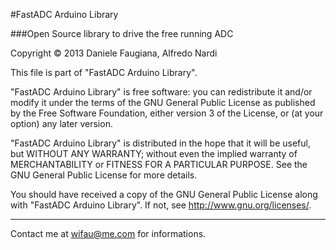 #FastADC Arduino Library

###Open Source library to drive the free running ADC 

Copyright © 2013 Daniele Faugiana, Alfredo Nardi
  
This file is part of "FastADC Arduino Library".

"FastADC Arduino Library" is free software: you can redistribute it and/or modify
it under the terms of the GNU General Public License as published by
the Free Software Foundation, either version 3 of the License, or
(at your option) any later version.

"FastADC Arduino Library" is distributed in the hope that it will be useful,
but WITHOUT ANY WARRANTY; without even the implied warranty of
MERCHANTABILITY or FITNESS FOR A PARTICULAR PURPOSE.  See the
GNU General Public License for more details.

You should have received a copy of the GNU General Public License
along with "FastADC Arduino Library". If not, see <http://www.gnu.org/licenses/>.

***

Contact me at <wifau@me.com> for informations.

